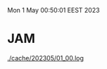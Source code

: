 Mon  1 May 00:50:01 EEST 2023
# JAM
<a href='./cache/202305/01_00.log'>./cache/202305/01_00.log</a>
